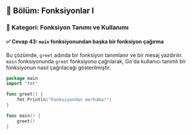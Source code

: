 ## 📘 Bölüm: Fonksiyonlar I  
### 🔹 Kategori: Fonksiyon Tanımı ve Kullanımı  
#### ✅ Cevap 43: `main` fonksiyonundan başka bir fonksiyon çağırma

Bu çözümde, `greet` adında bir fonksiyon tanımlanır ve bir mesaj yazdırılır. `main` fonksiyonunda `greet` fonksiyonu çağrılarak, Go'da kullanıcı tanımlı bir fonksiyonun nasıl çağrılacağı gösterilmiştir.

```go
package main
import "fmt"

func greet() {
    fmt.Println("Fonksiyondan merhaba!")
}

func main() {
    greet()
}
```
